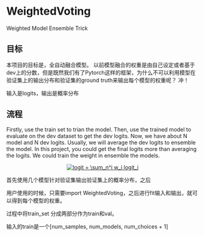 # WeightedVoting
Weighted Model Ensemble Trick

## 目标

本项目的目标是，全自动融合模型。 以前模型融合的权重是由自己设定或者基于dev上的分数，但是既然我们有了Pytorch这样的框架，为什么不可以利用模型在验证集上的输出分布和验证集的ground truth来输出每个模型的权重呢？ 冲！


输入是logits，输出是概率分布


## 流程

Firstly, use the train set to trian the model. Then, use the trained model to evaluate on the dev dataset to get the dev logits. Now, we have about N model and N dev logits. Usually, we will average the dev logits to ensemble the model. In this project, you could get the final logits more than averaging the logits. We could train the weight in ensemble the models.

<center>
<a href="https://www.codecogs.com/eqnedit.php?latex=logit&space;=&space;\sum_n^i&space;w_i&space;logit_i" target="_blank"><img src="https://latex.codecogs.com/gif.latex?logit&space;=&space;\sum_n^i&space;w_i&space;logit_i" title="logit = \sum_n^i w_i logit_i" /></a>
</center>

首先使用几个模型针对验证集输出验证集上的概率分布，之后


用户使用的时候，只需要import WeightedVoting，之后进行fit输入和输出，就可以得到每个模型的权重。

过程中将train_set 分成两部分作为train和val。

输入的train是一个[num_samples, num_models, num_choices + 1]